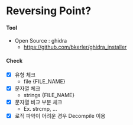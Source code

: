 
# Reversing Point?

#### Tool
- Open Source : ghidra
  - https://github.com/bkerler/ghidra_installer 


#### Check
 - [x] 유형 체크
   - file {FILE_NAME}
 - [x] 문자열 체크
   - strings {FILE_NAME}
 - [x] 문자열 비교 부분 체크
   - Ex. strcmp, ...
 - [x] 로직 파악이 어려운 경우 Decompile 이용
